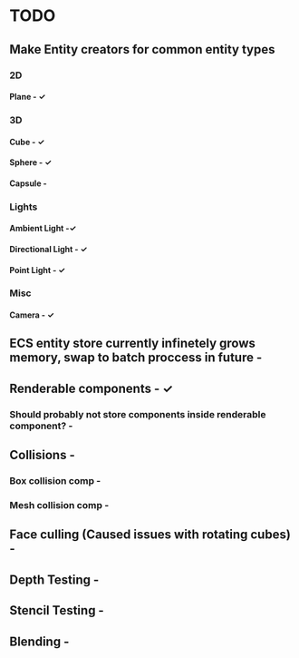 # TODO

## Make Entity creators for common entity types
### 2D
#### Plane - ✓
### 3D
#### Cube - ✓
#### Sphere -  ✓
#### Capsule - 
### Lights
#### Ambient Light -✓
#### Directional Light - ✓
#### Point Light - ✓
### Misc
#### Camera - ✓

## ECS entity store currently infinetely grows memory, swap to batch proccess in future - 

## Renderable components -  ✓
### Should probably not store components inside renderable component? -

## Collisions - 
### Box collision comp - 
### Mesh collision comp - 

## Face culling (Caused issues with rotating cubes) - 
## Depth Testing - 
## Stencil Testing -
## Blending - 

